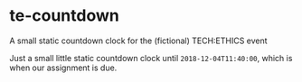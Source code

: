 # te-countdown
A small static countdown clock for the (fictional) TECH:ETHICS event

Just a small little static countdown clock until `2018-12-04T11:40:00`, which is when our assignment is due.
